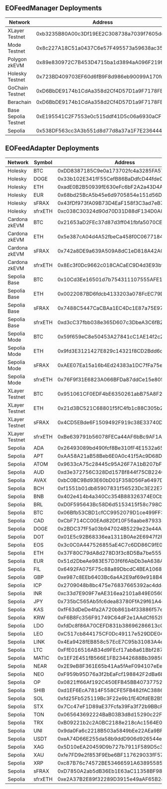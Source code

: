 ## EOFeedManager Deployments

| Network              | Address                                    | Supported Symbols                                                                                                                                                                     |
| -------------------- | ------------------------------------------ | ------------------------------------------------------------------------------------------------------------------------------------------------------------------------------------- |
| XLayer Testnet       | 0xb3235B80A00c3Df19EE2C308738a7039f7605dd4 | BTC,ETH,sFRAX,sfrxETH                                                                                                                                                                 |
| Mode Testnet         | 0x8c227A18C51a0437C6e57F495573a59638ac35E9 | BTC,ETH,sFRAX,sfrxETH                                                                                                                                                                 |
| Polygon zkEVM        | 0x89e830972C7B453D4715ba1d3894aA096F219f02 | BTC,ETH,sFRAX,sfrxETH                                                                                                                                                                 |
| Holesky Testnet      | 0x723BD409703EF60d6fB9F8d986eb90099A170fd0 | BTC,ETH,EUR,sFRAX,sfrxETH                                                                                                                                                             |
| GoChain Testnet      | 0xD6BbDE9174b1CdAa358d2Cf4D57D1a9F7178FBfF | BTC,ETH                                                                                                                                                                               |
| Berachain            | 0xD6BbDE9174b1CdAa358d2Cf4D57D1a9F7178FBfF | BTC,ETH                                                                                                                                                                               |
| Base Sepolia Testnet | 0xE195541C2F7553e0c515ddf41D5c06a6930aCF15 | BTC,ETH,sFRAX,sfrxETH                                                                                                                                                                 |
| Sepolia              | 0x538DF563cc3A3b551d8d77d8a37a1F7E23644461 | ADA,APT,ATOM,AUD,AVAX,BCH,BNB,BRL,BTC,CAD,DOGE,DOT,EOS,ETH,EUR,FIL,GBP,ICP,INR,JPY,KAS,KRW,LDO,LEO,LINK,LTC,MATIC,NEAR,NEO,OP,SHIB,SOL,STX,TON,TRX,UNI,USDT,XAG,XAU,XRP,sFRAX,sfrxETH |

## EOFeedAdapter Deployments

| Network        | Symbol  | Address                                    |
| -------------- | ------- | ------------------------------------------ |
| Holesky        | BTC     | 0xDD8387185C9e0a173702fc4a3285FA576141A9cd |
| Holesky        | DOGE    | 0x33b102E341fF55CefB86BaDdfcD44fde02fA43D1 |
| Holesky        | ETH     | 0xadE0B2B50939fE630eFc6bF2A2a43D4Aeea482Cc |
| Holesky        | EUR     | 0x68bd25BcA5b45e6d9705854e151d56DCFF65C44C |
| Holesky        | sFRAX   | 0x43fDf973fA09B73D4EaF158f3C3ad7eB7a83743b |
| Holesky        | sfrxETH | 0xc038C30324d90d70D31D88dF134D0A8B6FFdb775 |
| Cardona zkEVM  | BTC     | 0x21653aD2FEc37d87d3ff041fbfa5070CE6dd8fc2 |
| Cardona zkEVM  | ETH     | 0x5e387cA04d4A52fbeCa458f0C0677184Cae212A1 |
| Cardona zkEVM  | sFRAX   | 0x742a8DE9a639A509A8dC1eD818A42A0D84E3Ff9c |
| Cardona zkEVM  | sfrxETH | 0x8Ec3f0Dc9662c018CACaEC9D4d3E93bf1545CFCE |
| Sepolia Base   | BTC     | 0x10Cd3Ee16501d7b754311107555AFE1eBd38CC1e |
| Sepolia Base   | ETH     | 0x0022087BD6fdcb4133203a078FcEC79D95e23f9b |
| Sepolia Base   | sFRAX   | 0x7488C5447CaCBAa1EC4Dc1E87a75E97a6bCA4bE7 |
| Sepolia Base   | sfrxETH | 0xd3cC37fbb038e365D607c3DbeA3C6fB2Bcf34424 |
| Sepolia Mode   | BTC     | 0x59f659eC8e50453A27841cC1AE14f2c2c11B8Ca2 |
| Sepolia Mode   | ETH     | 0x9fd3E3121427E829c14321f8CD2Bdd6c63711CC2 |
| Sepolia Mode   | sFRAX   | 0xAEE07Ea15a16b4Ed24383a1DC7fFa75e01C21457 |
| Sepolia Mode   | sfrxETH | 0x76F9f31E6823A066BFDa87ddCe15e8054d1614e2 |
| XLayer Testnet | BTC     | 0x951061CF0EDF4bE6350261abB75A8F2108cBC16d |
| XLayer Testnet | ETH     | 0x21d3BC521C68801f5fC4fb1c88C305b24ab85835 |
| XLayer Testnet | sFRAX   | 0x4CD5EBde6F1509492F919c38E33740D0862afab0 |
| XLayer Testnet | sfrxETH | 0xBe639791b56078FECa44AF6bBc9AF1A2C0E02155 |
| Sepolia        | ADA     | 0x26493089bd490fcf8Be310fF4E1532a650C7cCae |
| Sepolia        | APT     | 0xAA58A21aB58Beb6E0A0c41f5Ac9D68DfaAc53ebb |
| Sepolia        | ATOM    | 0x9633cA75c28445c95A26F7A1bB207bFFAA51e733 |
| Sepolia        | AUD     | 0xd3e372756C328Dd157Bf844f75CB2246cD92E22a |
| Sepolia        | AVAX    | 0xbC0BC9Bd93E60bD01F358D56Fa6497D59be259B2 |
| Sepolia        | BCH     | 0xf1551b01db85907831f56523Dc3E22E77F85c8EC |
| Sepolia        | BNB     | 0x402e414b4a340Cc354B88326374E0Cb34e42de52 |
| Sepolia        | BRL     | 0xD0F595643Bc58D6d5153415f58c798Cd16835b7c |
| Sepolia        | BTC     | 0x06Bfb53CBD1cfCC9952079D1ce499FF3B6162132 |
| Sepolia        | CAD     | 0xCbF714CC00EAd82Df10F56aabe879338bD848C29 |
| Sepolia        | DOGE    | 0x2BDC37fF5a03b947024B5229e23e44A14C02eA8f |
| Sepolia        | DOT     | 0x01E5c92B68336ea1311B0Ae2E6947f2FD56f0f6E |
| Sepolia        | EOS     | 0x3c0C0A447526855aE4C7c6DD86C9fE0562B2eFce |
| Sepolia        | ETH     | 0x37F80C79dA8d278D3f3c8D5Ba7be55578498dE6c |
| Sepolia        | EUR     | 0x51d2DbeAe983E57D3f6f6AbDb3eA638A70E4889F |
| Sepolia        | FIL     | 0x6492FA075F75c88a89DbcdC4BEA1068B5459faf3 |
| Sepolia        | GBP     | 0xe987c8EEb6403Bc6a4A2E9af69e918B4d5aBB0d3 |
| Sepolia        | ICP     | 0x2709048b8bc475e76837665392ac4dd40206CE60 |
| Sepolia        | INR     | 0xc33d7E909F7eAE316ea2101a849E05602a1e18ba |
| Sepolia        | JPY     | 0x735bC565Ab5fc6dea83780FfA29f61A4c8Ea2bc9 |
| Sepolia        | KAS     | 0xfF63dDeDe4fa2A720b861b4f33886f57eE88B7e0 |
| Sepolia        | KRW     | 0xF6B8Fc356F91749C64dF2e1AAdCf652BCa64b494 |
| Sepolia        | LDO     | 0xfdDc8f86A70CEFD831b38696286613c03aE292e0 |
| Sepolia        | LEO     | 0xC517cb844175CF0Dc49117e529DDE04b35d0be3B |
| Sepolia        | LINK    | 0x4Ea9428fEB858c57EcE7C95b31083A4eCe2730fF |
| Sepolia        | LTC     | 0xFfE016516AB34d9FEcf17ab8a61Bbf2875E494C3 |
| Sepolia        | MATIC   | 0x1EF2E451fB566E1FB23442688Bb39850e4E0487a |
| Sepolia        | NEAR    | 0x2E9eB8F361E65b41Aa5fAeF094107eEef1e6fda0 |
| Sepolia        | NEO     | 0xF959b95D76a3f2bEaFcf198842F2dBa6baE593E3 |
| Sepolia        | OP      | 0x0821ff66Af192C450EFB45BB40737752BDA02B66 |
| Sepolia        | SHIB    | 0xd1EF6EcA7814F558CFE5FB482fAC3886BB992d9B |
| Sepolia        | SOL     | 0xfd25Fb525119Bc3F22e9b1fE4DfdEB2B54603B2e |
| Sepolia        | STX     | 0x7Cc47eF1D89aE37Fcfa39Fa3f72b9BBcF083efA9 |
| Sepolia        | TON     | 0x065643692224BaB03B3d8d15290c22F6b16B294b |
| Sepolia        | TRX     | 0xB09221b2c2A0BC2188e218cAc1564E023fc237d1 |
| Sepolia        | UNI     | 0x9da0Fa6c2218B503a5849bEe22AEa9BF7EDea568 |
| Sepolia        | USDT    | 0xeA74D66E255da58b9ddD906d926544e5cF993eD3 |
| Sepolia        | XAG     | 0x5D10eEA20459D9b727b7911F589D5c3F60E5B2C4 |
| Sepolia        | XAU     | 0xfe7FD9e2f853F9Ebe6BF117629033fF57F6AE5C7 |
| Sepolia        | XRP     | 0xc87B76c74572BE53466591A63895585ae101ff19 |
| Sepolia        | sFRAX   | 0xD7850A2ab5dB36Eb1E63aC11358BF98fC1EaCC5D |
| Sepolia        | sfrxETH | 0xe2A37B2E89f32289D3915e49aAF65B240611b119 |
